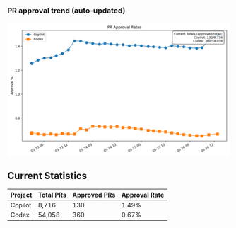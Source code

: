 ### PR approval trend (auto‑updated)

![chart](chart.png)

## Current Statistics

| Project | Total PRs | Approved PRs | Approval Rate |
| ------- | --------- | ------------ | ------------- |
| Copilot | 8,716 | 130 | 1.49% |
| Codex   | 54,058 | 360 | 0.67% |